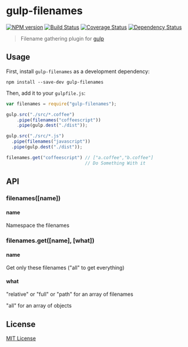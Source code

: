 
# gulp-filenames
[![NPM version][npm-image]][npm-url] [![Build Status][travis-image]][travis-url]  [![Coverage Status][coveralls-image]][coveralls-url] [![Dependency Status][depstat-image]][depstat-url]

> Filename gathering plugin for [gulp](https://github.com/wearefractal/gulp)

## Usage

First, install `gulp-filenames` as a development dependency:

```shell
npm install --save-dev gulp-filenames
```

Then, add it to your `gulpfile.js`:

```javascript
var filenames = require("gulp-filenames");

gulp.src("./src/*.coffee")
	.pipe(filenames("coffeescript"))
	.pipe(gulp.dest("./dist"));

gulp.src("./src/*.js")
  .pipe(filenames("javascript"))
  .pipe(gulp.dest("./dist"));

filenames.get("coffeescript") // ["a.coffee","b.coffee"] 
                              // Do Something With it
```

## API

### filenames([name])

#### name

Namespace the filenames

### filenames.get([name], [what])

#### name 
Get only these filenames ("all" to get everything)

#### what

"relative" or "full" or "path" for an array of filenames

"all" for an array of objects

## License

[MIT License](http://en.wikipedia.org/wiki/MIT_License)

[npm-url]: https://npmjs.org/package/gulp-filenames
[npm-image]: https://badge.fury.io/js/gulp-filenames.png

[travis-url]: http://travis-ci.org/JohnyDays/gulp-filenames
[travis-image]: https://secure.travis-ci.org/JohnyDays/gulp-filenames.png?branch=master

[coveralls-url]: https://coveralls.io/r/JohnyDays/gulp-filenames
[coveralls-image]: https://coveralls.io/repos/JohnyDays/gulp-filenames/badge.png

[depstat-url]: https://david-dm.org/JohnyDays/gulp-filenames
[depstat-image]: https://david-dm.org/JohnyDays/gulp-filenames.png
